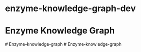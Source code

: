 # enzyme-knowledge-graph-dev



# Enzyme Knowledge Graph

#   E n z y m e - k n o w l e d g e - g r a p h  
 #   E n z y m e - k n o w l e d g e - g r a p h  
 